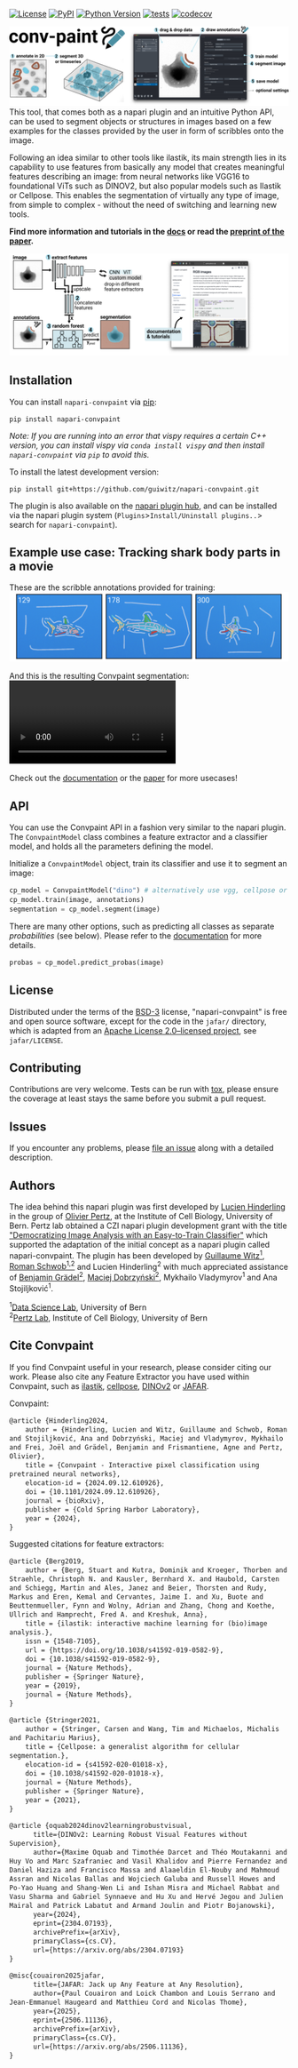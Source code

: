 
[![License](https://img.shields.io/pypi/l/napari-convpaint.svg?color=green)](https://github.com/guiwitz/napari-convpaint/raw/main/LICENSE)
[![PyPI](https://img.shields.io/pypi/v/napari-convpaint.svg?color=green)](https://pypi.org/project/napari-convpaint)
[![Python Version](https://img.shields.io/pypi/pyversions/napari-convpaint.svg?color=green)](https://python.org)
[![tests](https://github.com/guiwitz/napari-convpaint/workflows/tests/badge.svg)](https://github.com/guiwitz/napari-convpaint/actions)
[![codecov](https://codecov.io/gh/guiwitz/napari-convpaint/branch/main/graph/badge.svg)](https://codecov.io/gh/guiwitz/napari-convpaint)


![overview conv-paint](/images/overview_github.png)
This tool, that comes both as a napari plugin and an intuitive Python API, can be used to segment objects or structures in images based on a few examples for the classes provided by the user in form of scribbles onto the image.

Following an idea similar to other tools like ilastik, its main strength lies in its capability to use features from basically any model that creates meaningful features describing an image: from neural networks like VGG16 to foundational ViTs such as DINOV2, but also popular models such as Ilastik or Cellpose. This enables the segmentation of virtually any type of image, from simple to complex - without the need of switching and learning new tools.

**Find more information and tutorials in the [docs](https://guiwitz.github.io/napari-convpaint/) or read the [preprint of the paper](https://doi.org/10.1101/2024.09.12.610926).**

![overview conv-paint](/images/network_github.png)

## Installation

You can install `napari-convpaint` via [pip]:

    pip install napari-convpaint

*Note: If you are running into an error that vispy requires a certain C++ version, you can install vispy via `conda install vispy` and then install `napari-convpaint` via `pip` to avoid this.*

To install the latest development version:

    pip install git+https://github.com/guiwitz/napari-convpaint.git

The plugin is also available on the [napari plugin hub](https://napari-hub.org/plugins/napari-convpaint.html), and can be installed via the napari plugin system (`Plugins`>`Install/Uninstall plugins..`> search for `napari-convpaint`).


## Example use case: Tracking shark body parts in a movie
These are the scribble annotations provided for training:
![](./images/shark_annot.png)

And this is the resulting Convpaint segmentation:
<video src="https://github.com/user-attachments/assets/6a2be1fe-25cc-4af1-9f50-aab9bc4123d9"></video>

Check out the [documentation](https://guiwitz.github.io/napari-convpaint/book/Landing.html) or the [paper](https://doi.org/10.1101/2024.09.12.610926) for more usecases!

## API

You can use the Convpaint API in a fashion very similar to the napari plugin. The `ConvpaintModel` class combines a feature extractor and a classifier model, and holds all the parameters defining the model.

Initialize a `ConvpaintModel` object, train its classifier and use it to segment an image:

```Python
cp_model = ConvpaintModel("dino") # alternatively use vgg, cellpose or gaussian
cp_model.train(image, annotations)
segmentation = cp_model.segment(image)
```

There are many other options, such as predicting all classes as separate *probabilities* (see below). Please refer to the [documentation](https://guiwitz.github.io/napari-convpaint/book/Landing.html) for more details.

```Python
probas = cp_model.predict_probas(image)
```

## License

Distributed under the terms of the [BSD-3] license, "napari-convpaint" is free and open source software, except for the code in the `jafar/` directory, which is adapted from an [Apache License 2.0–licensed project](https://github.com/PaulCouairon/JAFAR), see `jafar/LICENSE`.

## Contributing

Contributions are very welcome. Tests can be run with [tox], please ensure
the coverage at least stays the same before you submit a pull request.

## Issues

If you encounter any problems, please [file an issue] along with a detailed description.

[napari]: https://github.com/napari/napari
[Cookiecutter]: https://github.com/audreyr/cookiecutter
[@napari]: https://github.com/napari
[MIT]: http://opensource.org/licenses/MIT
[BSD-3]: http://opensource.org/licenses/BSD-3-Clause
[GNU GPL v3.0]: http://www.gnu.org/licenses/gpl-3.0.txt
[GNU LGPL v3.0]: http://www.gnu.org/licenses/lgpl-3.0.txt
[Apache Software License 2.0]: http://www.apache.org/licenses/LICENSE-2.0
[Mozilla Public License 2.0]: https://www.mozilla.org/media/MPL/2.0/index.txt
[cookiecutter-napari-plugin]: https://github.com/napari/cookiecutter-napari-plugin

[file an issue]: https://github.com/guiwitz/napari-convpaint/issues

[napari]: https://github.com/napari/napari
[tox]: https://tox.readthedocs.io/en/latest/
[pip]: https://pypi.org/project/pip/
[PyPI]: https://pypi.org/

## Authors

The idea behind this napari plugin was first developed by [Lucien Hinderling](https://hinderling.github.io) in the group of [Olivier Pertz](https://www.pertzlab.net/), at the Institute of Cell Biology, University of Bern. Pertz lab obtained a CZI napari plugin development grant with the title ["Democratizing Image Analysis with an Easy-to-Train Classifier"](https://chanzuckerberg.com/science/programs-resources/imaging/napari/democratizing-image-analysis-with-an-easy-to-train-classifier/) which supported the adaptation of the initial concept as a napari plugin called napari-convpaint. The plugin has been developed by [Guillaume Witz<sup>1</sup>](https://guiwitz.github.io/blog/about/), [Roman Schwob<sup>1,2</sup>](https://github.com/quasar1357) and Lucien Hinderling<sup>2</sup> with much appreciated assistance of [Benjamin Grädel<sup>2</sup>](https://x.com/benigraedel), [Maciej Dobrzyński<sup>2</sup>](https://macdobry.net), Mykhailo Vladymyrov<sup>1</sup> and Ana Stojiljković<sup>1</sup>.

<sup>1</sup>[Data Science Lab](https://www.dsl.unibe.ch/), University of Bern \
<sup>2</sup>[Pertz Lab](https://www.pertzlab.net/), Institute of Cell Biology, University of Bern 

## Cite Convpaint

If you find Convpaint useful in your research, please consider citing our work. Please also cite any Feature Extractor you have used within Convpaint, such as [ilastik](https://github.com/ilastik/ilastik-napari), [cellpose](https://cellpose.readthedocs.io/en/latest/), [DINOv2](https://github.com/facebookresearch/dinov2) or [JAFAR](https://github.com/PaulCouairon/JAFAR).

Convpaint:
```
@article {Hinderling2024,
	author = {Hinderling, Lucien and Witz, Guillaume and Schwob, Roman and Stojiljković, Ana and Dobrzyński, Maciej and Vladymyrov, Mykhailo and Frei, Joël and Grädel, Benjamin and Frismantiene, Agne and Pertz, Olivier},
	title = {Convpaint - Interactive pixel classification using pretrained neural networks},
	elocation-id = {2024.09.12.610926},
	doi = {10.1101/2024.09.12.610926},
	journal = {bioRxiv},
	publisher = {Cold Spring Harbor Laboratory},
	year = {2024},
}
```
Suggested citations for feature extractors:
```
@article {Berg2019,
	author = {Berg, Stuart and Kutra, Dominik and Kroeger, Thorben and Straehle, Christoph N. and Kausler, Bernhard X. and Haubold, Carsten and Schiegg, Martin and Ales, Janez and Beier, Thorsten and Rudy, Markus and Eren, Kemal and Cervantes, Jaime I. and Xu, Buote and Beuttenmueller, Fynn and Wolny, Adrian and Zhang, Chong and Koethe, Ullrich and Hamprecht, Fred A. and Kreshuk, Anna},
	title = {ilastik: interactive machine learning for (bio)image analysis.},
	issn = {1548-7105},
	url = {https://doi.org/10.1038/s41592-019-0582-9},
	doi = {10.1038/s41592-019-0582-9},
	journal = {Nature Methods},
	publisher = {Springer Nature},
	year = {2019},
	journal = {Nature Methods},
}
```
```
@article {Stringer2021,
	author = {Stringer, Carsen and Wang, Tim and Michaelos, Michalis and Pachitariu Marius},
	title = {Cellpose: a generalist algorithm for cellular segmentation.},
	elocation-id = {s41592-020-01018-x},
	doi = {10.1038/s41592-020-01018-x},
	journal = {Nature Methods},
	publisher = {Springer Nature},
	year = {2021},
}
```
```
@article {oquab2024dinov2learningrobustvisual,
      title={DINOv2: Learning Robust Visual Features without Supervision}, 
      author={Maxime Oquab and Timothée Darcet and Théo Moutakanni and Huy Vo and Marc Szafraniec and Vasil Khalidov and Pierre Fernandez and Daniel Haziza and Francisco Massa and Alaaeldin El-Nouby and Mahmoud Assran and Nicolas Ballas and Wojciech Galuba and Russell Howes and Po-Yao Huang and Shang-Wen Li and Ishan Misra and Michael Rabbat and Vasu Sharma and Gabriel Synnaeve and Hu Xu and Hervé Jegou and Julien Mairal and Patrick Labatut and Armand Joulin and Piotr Bojanowski},
      year={2024},
      eprint={2304.07193},
      archivePrefix={arXiv},
      primaryClass={cs.CV},
      url={https://arxiv.org/abs/2304.07193}
}

```
```
@misc{couairon2025jafar,
      title={JAFAR: Jack up Any Feature at Any Resolution}, 
      author={Paul Couairon and Loick Chambon and Louis Serrano and Jean-Emmanuel Haugeard and Matthieu Cord and Nicolas Thome},
      year={2025},
      eprint={2506.11136},
      archivePrefix={arXiv},
      primaryClass={cs.CV},
      url={https://arxiv.org/abs/2506.11136}, 
}
```
